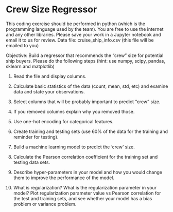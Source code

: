 # Crew Size Regressor

This coding exercise should be performed in python (which is the programming language used by the team). You are free to use the internet and any other libraries. Please save your work in a Jupyter notebook and email it to us for review.
Data file: cruise_ship_info.csv (this file will be emailed to you)

Objective: Build a regressor that recommends the “crew” size for potential ship buyers. Please do the following steps (hint: use numpy, scipy, pandas, sklearn and matplotlib)
1. Read the file and display columns.

2. Calculate basic statistics of the data (count, mean, std, etc) and examine data and state your observations.

3. Select columns that will be probably important to predict “crew” size.

4. If you removed columns explain why you removed those.

5. Use one-hot encoding for categorical features.

6. Create training and testing sets (use 60% of the data for the training and reminder for testing).

7. Build a machine learning model to predict the ‘crew’ size.

8. Calculate the Pearson correlation coefficient for the training set and testing data sets.

9. Describe hyper-parameters in your model and how you would change them to improve the performance of the model.

10. What is regularization? What is the regularization parameter in your model?
Plot regularization parameter value vs Pearson correlation for the test and training sets, and see whether your model has a bias problem or variance problem.